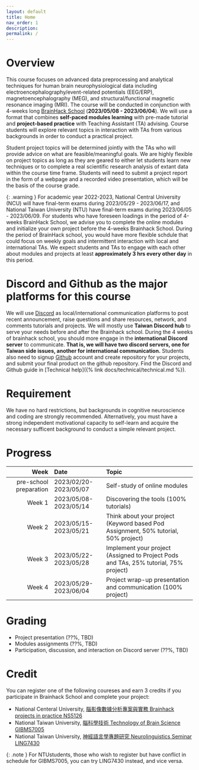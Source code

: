 ```yaml
---
layout: default
title: Home
nav_order: 1
description: 
permalink: /
---
```


# Overview
This course focuses on advanced data preprocessing and analytical techniques for human brain neurophysiological data including electroencephalography/event-related potentials (EEG/ERP), magnetoencephalography (MEG), and structural/functional magnetic resonance imaging (MRI). The course will be conducted in conjunction with 4-weeks long [BrainHack School](https://school.brainhackmtl.org/) (**2023/05/08 - 2023/06/04**). We will use a format that combines **self-paced modules learning** with pre-made tutorial and **project-based practice** with Teaching Assistant (TA) advising. Course students will explore relevant topics in interaction with TAs from various backgrounds in order to conduct a practical project.

Student project topics will be determined jointly with the TAs who will provide advice on what are feasible/meaningful goals. We are highly flexible on project topics as long as they are geared to either let students learn new techniques or to complete a real scientific research analysis of extant data within the course time frame. Students will need to submit a project report in the form of a webpage and a recorded video presentation, which will be the basis of the course grade.

{: .warning }
For academic year 2022-2023, National Central University (NCU) will have final-term exams during 2023/05/29 - 2023/06/17, and National Taiwan University (NTU) have final-term exams during 2023/06/05 - 2023/06/09. For students who have foreseen loadings in the period of 4-weeks BrainHack School, we advise you to complete the online modules and initialize your own project before the 4-weeks Brainhack School. During the period of BrainHack school, you would have more flexible schdule that could focus on weekly goals and intermittent interaction with local and international TAs. We expect students and TAs to engage with each other about modules and projects at least **approximately 3 hrs every other day** in this period.

# Discord and Github as the major platforms for this course
We will use [Discord](https://discord.com/) as local/international communication platforms to post recent announcement, raise questions and share resources, network, and comments tutorials and projects. We will mostly use **Taiwan Discord hub** to serve your needs before and after the Brainhack school. During the 4 weeks of brainhack school, you should more engage in the **international Discord server** to communicate. **That is, we will have two discord servers, one for Taiwan side issues, another for international communication.** Students also need to signup [Github](https://github.com/) account and create repository for your projects, and submit your final product on the github repository. Find the Discord and Github guide in [Technical help]({% link docs/technical/technical.md %}).

# Requirement
We have no hard restrictions, but backgrounds in cognitive neuroscience and coding are strongly recommended. Alternatively, you must have a strong independent motivational capacity to self-learn and acquire the necessary sufficent background to conduct a simple relevant project.

# Progress

| Week                    | Date                  | Topic                                                                                |
|------------------------:|:----------------------|:-------------------------------------------------------------------------------------|
| pre-school preparation  | 2023/02/20-2023/05/07 | Self-study of online modules                                                         |
| Week 1                  | 2023/05/08-2023/05/14 | Discovering the tools (100% tutorials)                                               |
| Week 2                  | 2023/05/15-2023/05/21 | Think about your project (Keyword based Pod Assignment, 50% tutorial, 50% project)   |
| Week 3                  | 2023/05/22-2023/05/28 | Implement your project (Assigned to Project Pods and TAs, 25% tutorial, 75% project) |
| Week 4                  | 2023/05/29-2023/06/04 | Project wrap-up presentation and communication (100% project)                        |

# Grading
- Project presentation (??%, TBD)
- Modules assignments (??%, TBD)
- Participation, discussion, and interaction on Discord server (??%, TBD)

# Credit
You can register one of the following coureses and earn 3 credits if you participate in Brainhack School and complete your project:
- National Centeral University, [腦影像數據分析專案與實務 Brainhack projects in practice NS5126](https://cis.ncu.edu.tw/Course/main/query/byKeywords?serialNo=27016&outline=27016&semester=1112)
- National Taiwan University, [腦科學技術 Technology of Brain Science GIBMS7005](https://cool.ntu.edu.tw/courses/22213)
- National Taiwan University, [神經語言學專題研究 Neurolinguistics Seminar LING7430](https://cool.ntu.edu.tw/courses/22938)

{: .note }
For NTUstudents, those who wish to register but have conflict in schedule for GIBMS7005, you can try LING7430 instead, and vice versa.

